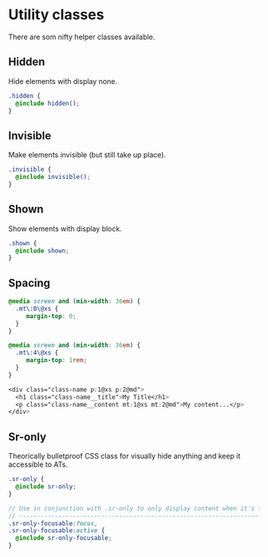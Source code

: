 # Utility classes

There are som nifty helper classes available.

## Hidden

Hide elements with display none.

```scss
.hidden {
  @include hidden();
}
```

## Invisible

Make elements invisible (but still take up place).

```scss
.invisible {
  @include invisible();
}
```

## Shown

Show elements with display block.

```scss
.shown {
  @include shown;
}
```

## Spacing

```scss
@media screen and (min-width: 36em) {
  .mt\:0\@xs {
     margin-top: 0;
  }
}

@media screen and (min-width: 36em) {
  .mt\:4\@xs {
     margin-top: 1rem;
  }
}

<div class="class-name p:1@xs p:2@md">
  <h1 class="class-name__title">My Title</h1>
  <p class="class-name__content mt:1@xs mt:2@md">My content...</p>
</div>
```

## Sr-only

Theorically bulletproof CSS class for visually hide anything and keep it
accessible to ATs.

```scss
.sr-only {
  @include sr-only;
}

// Use in conjunction with .sr-only to only display content when it's focused.
// -------------------------------------------------------------------------------
.sr-only-focusable:focus,
.sr-only-focusable:active {
  @include sr-only-focusable;
}
```
